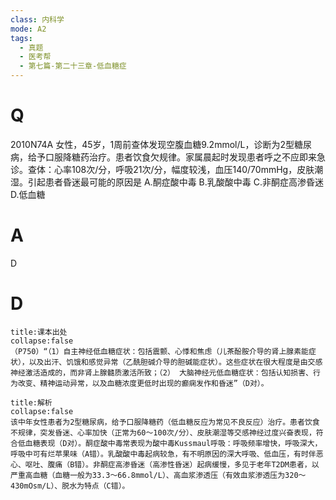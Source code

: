 ```yaml
---
class: 内科学
mode: A2
tags:
  - 真题
  - 医考帮
  - 第七篇-第二十三章-低血糖症
---
```


# Q
2010N74A 女性，45岁，1周前查体发现空腹血糖9.2mmol/L，诊断为2型糖尿病，给予口服降糖药治疗。患者饮食欠规律。家属晨起时发现患者呼之不应即来急诊。查体：心率108次/分，呼吸21次/分，幅度较浅，血压140/70mmHg，皮肤潮湿。引起患者昏迷最可能的原因是
A.酮症酸中毒
B.乳酸酸中毒
C.非酮症高渗昏迷
D.低血糖

# A
D
# D
```ad-note
title:课本出处
collapse:false
（P750）“（1）自主神经低血糖症状：包括震颤、心悸和焦虑（儿茶酚胺介导的肾上腺素能症状），以及出汗、饥饿和感觉异常（乙酰胆碱介导的胆碱能症状）。这些症状在很大程度是由交感神经激活造成的，而非肾上腺髓质激活所致；（2） 大脑神经元低血糖症状：包括认知损害、行为改变、精神运动异常，以及血糖浓度更低时出现的癫痫发作和昏迷”（D对）。
```

```ad-summary
title:解析
collapse:false
该中年女性患者为2型糖尿病，给予口服降糖药（低血糖反应为常见不良反应）治疗。患者饮食不规律，突发昏迷、心率加快（正常为60～100次/分）、皮肤潮湿等交感神经过度兴奋表现，符合低血糖表现（D对）。酮症酸中毒常表现为酸中毒Kussmaul呼吸：呼吸频率增快，呼吸深大，呼吸中可有烂苹果味（A错）。乳酸酸中毒起病较急，有不明原因的深大呼吸、低血压，有时伴恶心、呕吐、腹痛（B错）。非酮症高渗昏迷（高渗性昏迷）起病缓慢，多见于老年T2DM患者，以严重高血糖（血糖一般为33.3～66.8mmol/L）、高血浆渗透压（有效血浆渗透压为320～430mOsm/L）、脱水为特点（C错）。
```

